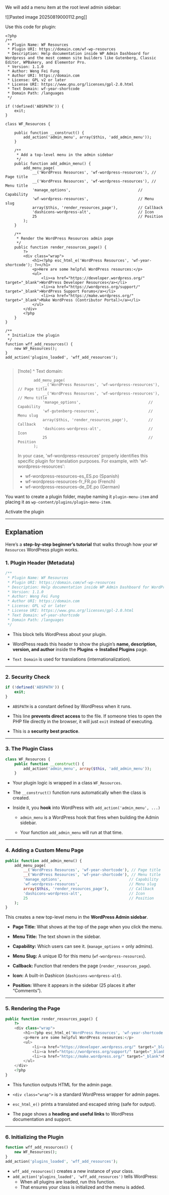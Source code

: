 We will add a menu item at the root level admin sidebar:

![[Pasted image 20250819000112.png]]

Use this code for plugin:
```
<?php
/**
 * Plugin Name: WF Resources
 * Plugin URI: https://domain.com/wf-wp-resources
 * Description: Help documentation inside WP Admin Dashboard for Wordpress and the most common site builders like Gutenberg, Classic Editor, WPBakery, and Elementor Pro.
 * Version: 1.1.0
 * Author: Weng Fei Fung
 * Author URI: https://domain.com
 * License: GPL v2 or later
 * License URI: https://www.gnu.org/licenses/gpl-2.0.html
 * Text Domain: wf-year-shortcode
 * Domain Path: /languages
 */

if (!defined('ABSPATH')) {
    exit;
}

class WF_Resources {

    public function __construct() {
        add_action('admin_menu', array($this, 'add_admin_menu'));
    }

    /**
     * Add a top-level menu in the admin sidebar
     */
    public function add_admin_menu() {
        add_menu_page(
            __('WordPress Resources', 'wf-wordpress-resources'), // Page title
            __('WordPress Resources', 'wf-wordpress-resources'), // Menu title
            'manage_options',                              // Capability
            'wf-wordpress-resources',                      // Menu slug
            array($this, 'render_resources_page'),         // Callback
            'dashicons-wordpress-alt',                     // Icon
            25                                             // Position
        );
    }

    /**
     * Render the WordPress Resources admin page
     */
    public function render_resources_page() {
        ?>
        <div class="wrap">
            <h1><?php esc_html_e('WordPress Resources', 'wf-year-shortcode'); ?></h1>
            <p>Here are some helpful WordPress resources:</p>
            <ul>
                <li><a href="https://developer.wordpress.org/" target="_blank">WordPress Developer Resources</a></li>
                <li><a href="https://wordpress.org/support/" target="_blank">WordPress Support Forums</a></li>
                <li><a href="https://make.wordpress.org/" target="_blank">Make WordPress (Contributor Portal)</a></li>
            </ul>
        </div>
        <?php
    }
}

/**
 * Initialize the plugin
 */
function wff_add_resources() {
    new WF_Resources();
}
add_action('plugins_loaded', 'wff_add_resources');


```

> [!note] ^ Text domain:
> ```
>        add_menu_page(
>            __('WordPress Resources', 'wf-wordpress-resources'), // Page title
>            __('WordPress Resources', 'wf-wordpress-resources'), // Menu title
>            'manage_options',                              // Capability
>            'wf-gutenberg-resources',                      // Menu slug
>            array($this, 'render_resources_page'),         // Callback
>            'dashicons-wordpress-alt',                     // Icon
>            25                                             // Position
>        );
> ```
> In your case, 'wf-wordpress-resources' properly identifies this specific plugin for translation purposes. For example, with 'wf-wordpress-resources':
> 
> - wf-wordpress-resources-es_ES.po (Spanish)
> - wf-wordpress-resources-fr_FR.po (French)
> - wf-wordpress-resources-de_DE.po (German)
>

You want to create a plugin folder, maybe naming it `plugin-menu-item` and placing it as `wp-content/plugins/plugin-menu-item`.

Activate the plugin

---

## Explanation

Here’s a **step-by-step beginner’s tutorial** that walks through how your `WF Resources` WordPress plugin works.

### 1. Plugin Header (Metadata)

```php
/**
 * Plugin Name: WF Resources
 * Plugin URI: https://domain.com/wf-wp-resources
 * Description: Help documentation inside WP Admin Dashboard for WordPress and the most common site builders like Gutenberg, Classic Editor, WPBakery, and Elementor Pro.
 * Version: 1.1.0
 * Author: Weng Fei Fung
 * Author URI: https://domain.com
 * License: GPL v2 or later
 * License URI: https://www.gnu.org/licenses/gpl-2.0.html
 * Text Domain: wf-year-shortcode
 * Domain Path: /languages
 */
```

- This block tells WordPress about your plugin.
    
- WordPress reads this header to show the plugin’s **name, description, version, and author** inside the **Plugins → Installed Plugins** page.
    
- `Text Domain` is used for translations (internationalization).
    

---

### 2. Security Check

```php
if (!defined('ABSPATH')) {
    exit;
}
```

- `ABSPATH` is a constant defined by WordPress when it runs.
    
- This line **prevents direct access** to the file. If someone tries to open the PHP file directly in the browser, it will just `exit` instead of executing.
    
- This is a **security best practice**.
    

---

### 3. The Plugin Class

```php
class WF_Resources {
    public function __construct() {
        add_action('admin_menu', array($this, 'add_admin_menu'));
    }
```

- Your plugin logic is wrapped in a class `WF_Resources`.
    
- The `__construct()` function runs automatically when the class is created.
    
- Inside it, you **hook** into WordPress with `add_action('admin_menu', ...)`
    
    - `admin_menu` is a WordPress hook that fires when building the Admin sidebar.
        
    - Your function `add_admin_menu` will run at that time.
        

---

### 4. Adding a Custom Menu Page

```php
public function add_admin_menu() {
    add_menu_page(
        __('WordPress Resources', 'wf-year-shortcode'), // Page title
        __('WordPress Resources', 'wf-year-shortcode'), // Menu title
        'manage_options',                              // Capability
        'wf-wordpress-resources',                      // Menu slug
        array($this, 'render_resources_page'),         // Callback
        'dashicons-wordpress-alt',                     // Icon
        25                                             // Position
    );
}
```

This creates a new top-level menu in the **WordPress Admin sidebar**.

- **Page Title:** What shows at the top of the page when you click the menu.
    
- **Menu Title:** The text shown in the sidebar.
    
- **Capability:** Which users can see it. (`manage_options` = only admins).
    
- **Menu Slug:** A unique ID for this menu (`wf-wordpress-resources`).
    
- **Callback:** Function that renders the page (`render_resources_page`).
    
- **Icon:** A built-in Dashicon (`dashicons-wordpress-alt`).
    
- **Position:** Where it appears in the sidebar (25 places it after “Comments”).
    

---

### 5. Rendering the Page

```php
public function render_resources_page() {
    ?>
    <div class="wrap">
        <h1><?php esc_html_e('WordPress Resources', 'wf-year-shortcode'); ?></h1>
        <p>Here are some helpful WordPress resources:</p>
        <ul>
            <li><a href="https://developer.wordpress.org/" target="_blank">WordPress Developer Resources</a></li>
            <li><a href="https://wordpress.org/support/" target="_blank">WordPress Support Forums</a></li>
            <li><a href="https://make.wordpress.org/" target="_blank">Make WordPress (Contributor Portal)</a></li>
        </ul>
    </div>
    <?php
}
```

- This function outputs HTML for the admin page.
    
- `<div class="wrap">` is a standard WordPress wrapper for admin pages.
    
- `esc_html_e()` prints a translated and escaped string (safe for output).
    
- The page shows a **heading and useful links** to WordPress documentation and support.
    

---

### 6. Initializing the Plugin

```php
function wff_add_resources() {
    new WF_Resources();
}
add_action('plugins_loaded', 'wff_add_resources');
```

- `wff_add_resources()` creates a new instance of your class.
- `add_action('plugins_loaded', 'wff_add_resources')` tells WordPress:
    - When all plugins are loaded, run this function.
    - That ensures your class is initialized and the menu is added.
